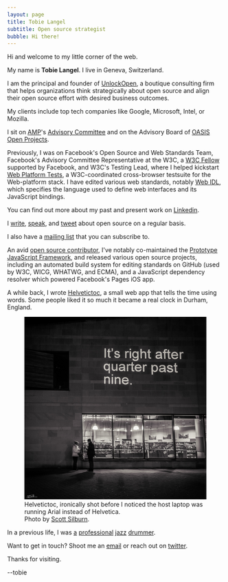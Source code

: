 ```yaml
---
layout: page
title: Tobie Langel
subtitle: Open source strategist
bubble: Hi there!
---
```


Hi and welcome to my little corner of the web.

My name is **Tobie Langel**. I live in Geneva, Switzerland.

I am the principal and founder of [UnlockOpen](https://unlockopen.com),
a boutique consulting firm
that helps organizations think strategically about open source
and align their open source effort with desired business outcomes.

My clients include top tech companies like Google, Microsoft, Intel, or Mozilla.

I sit on [AMP](https://www.ampproject.org/)'s [Advisory Committee](https://github.com/ampproject/meta-ac)
and on the Advisory Board of [OASIS Open Projects](https://oasis-open-projects.org/).

Previously, I was on Facebook's Open Source and Web Standards Team,
Facebook's Advisory Committee Representative at the W3C,
a [W3C Fellow](https://www.w3.org/Consortium/Recruitment/Fellows) supported by Facebook,
and W3C's Testing Lead,
where I helped kickstart [Web Platform Tests](https://github.com/web-platform-tests/wpt),
a W3C-coordinated cross-browser testsuite for the Web-platform stack.
I have edited various web standards,
notably [Web IDL](http://heycam.github.io/webidl/),
which specifies the language used to define web interfaces 
and its JavaScript bindings.

You can find out more about my past and present work on [Linkedin](https://ch.linkedin.com/in/tobielangel).

I [write](https://medium.com/@tobie),
[speak](https://speaking.unlockopen.com/), and
[tweet](https://twitter.com/tobie) about open source on a regular basis.

I also have a [mailing list](https://unlockopen.com/list) that you can subscribe to.

An avid [open source contributor](https://github.com/tobie),
I've notably co-maintained the [Prototype JavaScript Framework](https://en.wikipedia.org/wiki/Prototype_JavaScript_Framework),
and released various open source projects,
including an automated build system for editing standards on GitHub (used by W3C, WICG, WHATWG, and ECMA),
and a JavaScript dependency resolver which powered Facebook's Pages iOS app.

A while back, I wrote [Helvetictoc](http://www.helvetictoc.com),
a small web app that tells the time using words.
Some people liked it so much it became a real clock in Durham, England.

<figure>
    <img alt="Helvetictoc displayed in Durham, England at night." src="/images/helvetictoc.jpg" />
    <figcaption>
    Helvetictoc, ironically shot before
    I noticed the host laptop was running Arial instead of Helvetica.<br>
    Photo by <a href="http://internalreflections.co.uk/">Scott Silburn</a>.
    </figcaption>
</figure>

In a previous life, I was
[a](https://itunes.apple.com/album/estrella-del-norte/id253428236)
[professional](https://itunes.apple.com/album/undividualism/id467494413)
[jazz](https://itunes.apple.com/album/world-jazz-sound-la-longue/id555064703)
[drummer](https://itunes.apple.com/album/why/id444915377).

Want to get in touch? Shoot me an [email](mailto:tobie@unlockopen.com) or reach out on [twitter](https://twitter.com/tobie).

Thanks for visiting.

\--tobie
